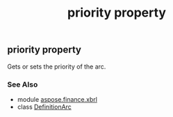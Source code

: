 ﻿---
title: priority property
second_title: Aspose.Finance for Python via .NET API References
description: 
type: docs
weight: 90
url: /python-net/aspose.finance.xbrl/definitionarc/priority/
is_root: false
---

## priority property


Gets or sets the priority of the arc.

### See Also
* module [aspose.finance.xbrl](../../)
* class [DefinitionArc](/finance/python-net/aspose.finance.xbrl/definitionarc)
